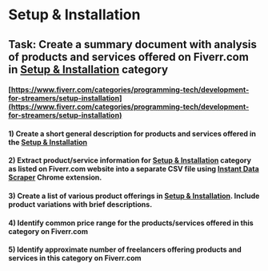 # Setup & Installation
## Task: Create a summary document with analysis of products and services offered on Fiverr.com in [Setup & Installation](https://www.fiverr.com/categories/programming-tech/development-for-streamers/setup-installation) category
#### [https://www.fiverr.com/categories/programming-tech/development-for-streamers/setup-installation](https://www.fiverr.com/categories/programming-tech/development-for-streamers/setup-installation)
#### 1) Create a short general description for products and services offered in the [Setup & Installation](https://www.fiverr.com/categories/programming-tech/development-for-streamers/setup-installation)
#### 2) Extract product/service information for [Setup & Installation](https://www.fiverr.com/categories/programming-tech/development-for-streamers/setup-installation) category as listed on Fiverr.com website into a separate CSV file using [Instant Data Scraper](https://chrome.google.com/webstore/detail/instant-data-scraper/ofaokhiedipichpaobibbnahnkdoiiah) Chrome extension.
#### 3) Create a list of various product offerings in [Setup & Installation](https://www.fiverr.com/categories/programming-tech/development-for-streamers/setup-installation). Include product variations with brief descriptions.
#### 4) Identify common price range for the products/services offered in this category on Fiverr.com
#### 5) Identify approximate number of freelancers offering products and services in this category on Fiverr.com
